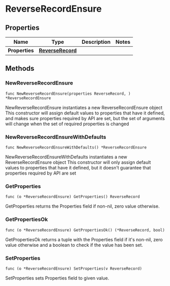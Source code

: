 # ReverseRecordEnsure

## Properties

|Name | Type | Description | Notes|
|------------ | ------------- | ------------- | -------------|
|**Properties** | [**ReverseRecord**](ReverseRecord.md) |  | |

## Methods

### NewReverseRecordEnsure

`func NewReverseRecordEnsure(properties ReverseRecord, ) *ReverseRecordEnsure`

NewReverseRecordEnsure instantiates a new ReverseRecordEnsure object
This constructor will assign default values to properties that have it defined,
and makes sure properties required by API are set, but the set of arguments
will change when the set of required properties is changed

### NewReverseRecordEnsureWithDefaults

`func NewReverseRecordEnsureWithDefaults() *ReverseRecordEnsure`

NewReverseRecordEnsureWithDefaults instantiates a new ReverseRecordEnsure object
This constructor will only assign default values to properties that have it defined,
but it doesn't guarantee that properties required by API are set

### GetProperties

`func (o *ReverseRecordEnsure) GetProperties() ReverseRecord`

GetProperties returns the Properties field if non-nil, zero value otherwise.

### GetPropertiesOk

`func (o *ReverseRecordEnsure) GetPropertiesOk() (*ReverseRecord, bool)`

GetPropertiesOk returns a tuple with the Properties field if it's non-nil, zero value otherwise
and a boolean to check if the value has been set.

### SetProperties

`func (o *ReverseRecordEnsure) SetProperties(v ReverseRecord)`

SetProperties sets Properties field to given value.



